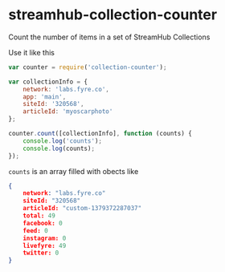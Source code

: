 # streamhub-collection-counter

Count the number of items in a set of StreamHub Collections

Use it like this

```javascript
var counter = require('collection-counter');

var collectionInfo = {
    network: 'labs.fyre.co',
    app: 'main',
    siteId: '320568',
    articleId: 'myoscarphoto'
};

counter.count([collectionInfo], function (counts) {
    console.log('counts');
    console.log(counts);
});
```
`counts` is an array filled with obects like

```json
{
    network: "labs.fyre.co"
    siteId: "320568"
    articleId: "custom-1379372287037"
    total: 49
    facebook: 0
    feed: 0
    instagram: 0
    livefyre: 49
    twitter: 0
}
```
